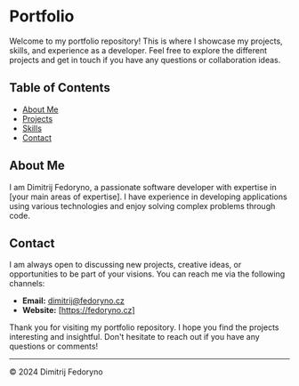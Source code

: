 # Portfolio

Welcome to my portfolio repository! This is where I showcase my projects, skills, and experience as a developer. Feel free to explore the different projects and get in touch if you have any questions or collaboration ideas.

## Table of Contents

- [About Me](#about-me)
- [Projects](#projects)
- [Skills](#skills)
- [Contact](#contact)

## About Me

I am Dimitrij Fedoryno, a passionate software developer with expertise in [your main areas of expertise]. I have experience in developing applications using various technologies and enjoy solving complex problems through code.

## Contact

I am always open to discussing new projects, creative ideas, or opportunities to be part of your visions. You can reach me via the following channels:

- **Email:** dimitrij@fedoryno.cz
- **Website:** [https://fedoryno.cz]

Thank you for visiting my portfolio repository. I hope you find the projects interesting and insightful. Don't hesitate to reach out if you have any questions or comments!

---

© 2024 Dimitrij Fedoryno
